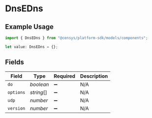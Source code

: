 # DnsEDns

## Example Usage

```typescript
import { DnsEDns } from "@censys/platform-sdk/models/components";

let value: DnsEDns = {};
```

## Fields

| Field              | Type               | Required           | Description        |
| ------------------ | ------------------ | ------------------ | ------------------ |
| `do`               | *boolean*          | :heavy_minus_sign: | N/A                |
| `options`          | *string*[]         | :heavy_minus_sign: | N/A                |
| `udp`              | *number*           | :heavy_minus_sign: | N/A                |
| `version`          | *number*           | :heavy_minus_sign: | N/A                |
